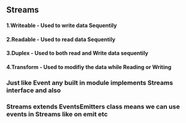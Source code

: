 ## Streams

#### 1.Writeable - Used to write data Sequentily
#### 2.Readable - Used to read data Sequentily
#### 3.Duplex - Used to both read and Write  data sequentily
#### 4.Transform - Used to modifiy the data while Reading or Writing

### Just like Event any built in module implements Streams interface and also 
### Streams extends EventsEmitters class means we can use events in Streams like on emit etc